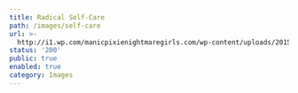 ```yaml
---
title: Radical Self-Care
path: /images/self-care
url: >-
  http://i1.wp.com/manicpixienightmaregirls.com/wp-content/uploads/2015/11/meh-pannels.jpg
status: '200'
public: true
enabled: true
category: Images
---
```


